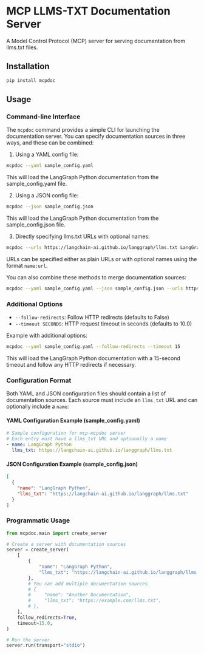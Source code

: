 # MCP LLMS-TXT Documentation Server

A Model Control Protocol (MCP) server for serving documentation from llms.txt files.

## Installation

```bash
pip install mcpdoc
```

## Usage

### Command-line Interface

The `mcpdoc` command provides a simple CLI for launching the documentation server. You can specify documentation sources in three ways, and these can be combined:

1. Using a YAML config file:

```bash
mcpdoc --yaml sample_config.yaml
```

This will load the LangGraph Python documentation from the sample_config.yaml file.

2. Using a JSON config file:

```bash
mcpdoc --json sample_config.json
```

This will load the LangGraph Python documentation from the sample_config.json file.

3. Directly specifying llms.txt URLs with optional names:

```bash
mcpdoc --urls https://langchain-ai.github.io/langgraph/llms.txt LangGraph:https://langchain-ai.github.io/langgraph/llms.txt
```

URLs can be specified either as plain URLs or with optional names using the format `name:url`.

You can also combine these methods to merge documentation sources:

```bash
mcpdoc --yaml sample_config.yaml --json sample_config.json --urls https://langchain-ai.github.io/langgraph/llms.txt
```

### Additional Options

- `--follow-redirects`: Follow HTTP redirects (defaults to False)
- `--timeout SECONDS`: HTTP request timeout in seconds (defaults to 10.0)

Example with additional options:

```bash
mcpdoc --yaml sample_config.yaml --follow-redirects --timeout 15
```

This will load the LangGraph Python documentation with a 15-second timeout and follow any HTTP redirects if necessary.

### Configuration Format

Both YAML and JSON configuration files should contain a list of documentation sources. Each source must include an `llms_txt` URL and can optionally include a `name`:

#### YAML Configuration Example (sample_config.yaml)

```yaml
# Sample configuration for mcp-mcpdoc server
# Each entry must have a llms_txt URL and optionally a name
- name: LangGraph Python
  llms_txt: https://langchain-ai.github.io/langgraph/llms.txt
```

#### JSON Configuration Example (sample_config.json)

```json
[
  {
    "name": "LangGraph Python",
    "llms_txt": "https://langchain-ai.github.io/langgraph/llms.txt"
  }
]
```

### Programmatic Usage

```python
from mcpdoc.main import create_server

# Create a server with documentation sources
server = create_server(
    [
        {
            "name": "LangGraph Python",
            "llms_txt": "https://langchain-ai.github.io/langgraph/llms.txt",
        },
        # You can add multiple documentation sources
        # {
        #     "name": "Another Documentation",
        #     "llms_txt": "https://example.com/llms.txt",
        # },
    ],
    follow_redirects=True,
    timeout=15.0,
)

# Run the server
server.run(transport="stdio")
```
